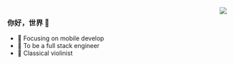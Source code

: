 <img align="right" src="https://github-readme-stats.vercel.app/api?username=smallfan&show_icons=true&icon_color=CE1D2D&text_color=718096&bg_color=00000000&hide_title=true&hide_border=true" />

### 你好，世界 👋

- :orange_book: Focusing on mobile develop
- :hammer: To be a full stack engineer
- :musical_note: Classical violinist

